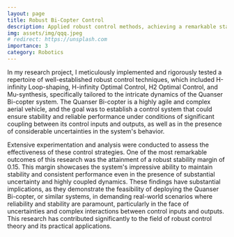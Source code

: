 ```yaml
---
layout: page
title: Robust Bi-Copter Control
description: Applied robust control methods, achieving a remarkable stability margin on the Quanser Bi-copter system
img: assets/img/qqq.jpeg
# redirect: https://unsplash.com
importance: 3
category: Robotics
---
```

In my research project, I meticulously implemented and rigorously tested a repertoire of well-established robust control techniques, which included H-infinity Loop-shaping, H-infinity Optimal Control, H2 Optimal Control, and Mu-synthesis, specifically tailored to the intricate dynamics of the Quanser Bi-copter system. The Quanser Bi-copter is a highly agile and complex aerial vehicle, and the goal was to establish a control system that could ensure stability and reliable performance under conditions of significant coupling between its control inputs and outputs, as well as in the presence of considerable uncertainties in the system's behavior.

Extensive experimentation and analysis were conducted to assess the effectiveness of these control strategies. One of the most remarkable outcomes of this research was the attainment of a robust stability margin of 0.15. This margin showcases the system's impressive ability to maintain stability and consistent performance even in the presence of substantial uncertainty and highly coupled dynamics. These findings have substantial implications, as they demonstrate the feasibility of deploying the Quanser Bi-copter, or similar systems, in demanding real-world scenarios where reliability and stability are paramount, particularly in the face of uncertainties and complex interactions between control inputs and outputs. This research has contributed significantly to the field of robust control theory and its practical applications.

